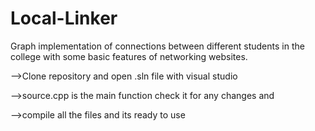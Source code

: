 # Local-Linker
Graph implementation of connections between different students in the college with some basic features of networking websites.

-->Clone repository and open .sln file with visual studio 

-->source.cpp is the main function check it for any changes and

-->compile all the files and its ready to use
